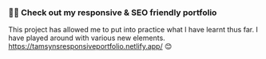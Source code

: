 ###  🙋‍♀️ Check out my responsive & SEO friendly portfolio
 This project has allowed me to put into practice what I have learnt thus far. I have played around with various new elements. 
 https://tamsynsresponsiveportfolio.netlify.app/ 😊

